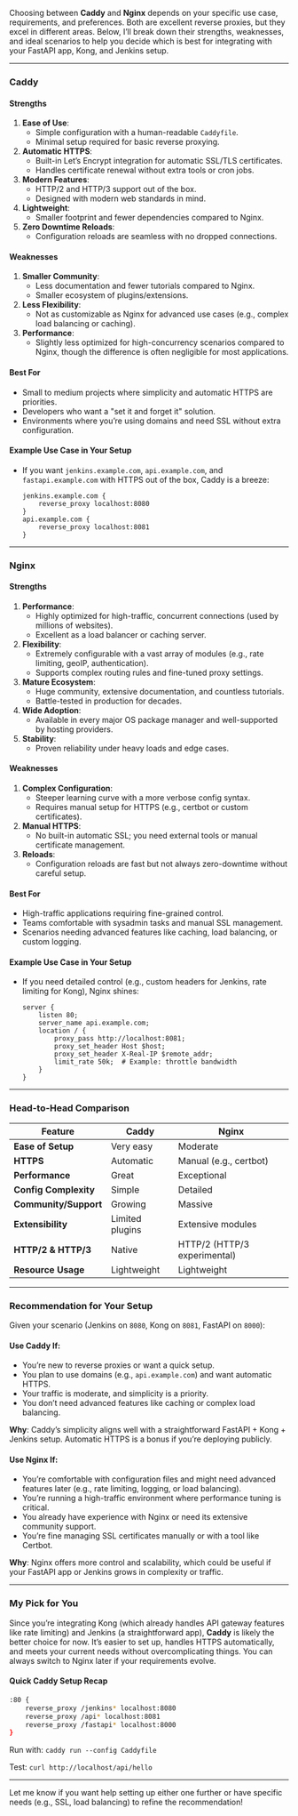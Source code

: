 Choosing between **Caddy** and **Nginx** depends on your specific use case, requirements, and preferences. Both are excellent reverse proxies, but they excel in different areas. Below, I’ll break down their strengths, weaknesses, and ideal scenarios to help you decide which is best for integrating with your FastAPI app, Kong, and Jenkins setup.

---

### Caddy
#### Strengths
1. **Ease of Use**:
   - Simple configuration with a human-readable `Caddyfile`.
   - Minimal setup required for basic reverse proxying.
2. **Automatic HTTPS**:
   - Built-in Let’s Encrypt integration for automatic SSL/TLS certificates.
   - Handles certificate renewal without extra tools or cron jobs.
3. **Modern Features**:
   - HTTP/2 and HTTP/3 support out of the box.
   - Designed with modern web standards in mind.
4. **Lightweight**:
   - Smaller footprint and fewer dependencies compared to Nginx.
5. **Zero Downtime Reloads**:
   - Configuration reloads are seamless with no dropped connections.

#### Weaknesses
1. **Smaller Community**:
   - Less documentation and fewer tutorials compared to Nginx.
   - Smaller ecosystem of plugins/extensions.
2. **Less Flexibility**:
   - Not as customizable as Nginx for advanced use cases (e.g., complex load balancing or caching).
3. **Performance**:
   - Slightly less optimized for high-concurrency scenarios compared to Nginx, though the difference is often negligible for most applications.

#### Best For
- Small to medium projects where simplicity and automatic HTTPS are priorities.
- Developers who want a "set it and forget it" solution.
- Environments where you’re using domains and need SSL without extra configuration.

#### Example Use Case in Your Setup
- If you want `jenkins.example.com`, `api.example.com`, and `fastapi.example.com` with HTTPS out of the box, Caddy is a breeze:
  ```
  jenkins.example.com {
      reverse_proxy localhost:8080
  }
  api.example.com {
      reverse_proxy localhost:8081
  }
  ```

---

### Nginx
#### Strengths
1. **Performance**:
   - Highly optimized for high-traffic, concurrent connections (used by millions of websites).
   - Excellent as a load balancer or caching server.
2. **Flexibility**:
   - Extremely configurable with a vast array of modules (e.g., rate limiting, geoIP, authentication).
   - Supports complex routing rules and fine-tuned proxy settings.
3. **Mature Ecosystem**:
   - Huge community, extensive documentation, and countless tutorials.
   - Battle-tested in production for decades.
4. **Wide Adoption**:
   - Available in every major OS package manager and well-supported by hosting providers.
5. **Stability**:
   - Proven reliability under heavy loads and edge cases.

#### Weaknesses
1. **Complex Configuration**:
   - Steeper learning curve with a more verbose config syntax.
   - Requires manual setup for HTTPS (e.g., certbot or custom certificates).
2. **Manual HTTPS**:
   - No built-in automatic SSL; you need external tools or manual certificate management.
3. **Reloads**:
   - Configuration reloads are fast but not always zero-downtime without careful setup.

#### Best For
- High-traffic applications requiring fine-grained control.
- Teams comfortable with sysadmin tasks and manual SSL management.
- Scenarios needing advanced features like caching, load balancing, or custom logging.

#### Example Use Case in Your Setup
- If you need detailed control (e.g., custom headers for Jenkins, rate limiting for Kong), Nginx shines:
  ```nginx
  server {
      listen 80;
      server_name api.example.com;
      location / {
          proxy_pass http://localhost:8081;
          proxy_set_header Host $host;
          proxy_set_header X-Real-IP $remote_addr;
          limit_rate 50k;  # Example: throttle bandwidth
      }
  }
  ```

---

### Head-to-Head Comparison
| Feature                | Caddy                  | Nginx                  |
|------------------------|------------------------|------------------------|
| **Ease of Setup**      | Very easy             | Moderate               |
| **HTTPS**              | Automatic             | Manual (e.g., certbot) |
| **Performance**        | Great                 | Exceptional            |
| **Config Complexity**  | Simple                | Detailed               |
| **Community/Support**  | Growing               | Massive                |
| **Extensibility**      | Limited plugins       | Extensive modules      |
| **HTTP/2 & HTTP/3**    | Native                | HTTP/2 (HTTP/3 experimental) |
| **Resource Usage**     | Lightweight           | Lightweight            |

---

### Recommendation for Your Setup
Given your scenario (Jenkins on `8080`, Kong on `8081`, FastAPI on `8000`):

#### Use Caddy If:
- You’re new to reverse proxies or want a quick setup.
- You plan to use domains (e.g., `api.example.com`) and want automatic HTTPS.
- Your traffic is moderate, and simplicity is a priority.
- You don’t need advanced features like caching or complex load balancing.

**Why**: Caddy’s simplicity aligns well with a straightforward FastAPI + Kong + Jenkins setup. Automatic HTTPS is a bonus if you’re deploying publicly.

#### Use Nginx If:
- You’re comfortable with configuration files and might need advanced features later (e.g., rate limiting, logging, or load balancing).
- You’re running a high-traffic environment where performance tuning is critical.
- You already have experience with Nginx or need its extensive community support.
- You’re fine managing SSL certificates manually or with a tool like Certbot.

**Why**: Nginx offers more control and scalability, which could be useful if your FastAPI app or Jenkins grows in complexity or traffic.

---

### My Pick for You
Since you’re integrating Kong (which already handles API gateway features like rate limiting) and Jenkins (a straightforward app), **Caddy** is likely the better choice for now. It’s easier to set up, handles HTTPS automatically, and meets your current needs without overcomplicating things. You can always switch to Nginx later if your requirements evolve.

#### Quick Caddy Setup Recap
```bash
:80 {
    reverse_proxy /jenkins* localhost:8080
    reverse_proxy /api* localhost:8081
    reverse_proxy /fastapi* localhost:8000
}
```
Run with: `caddy run --config Caddyfile`

Test: `curl http://localhost/api/hello`

---

Let me know if you want help setting up either one further or have specific needs (e.g., SSL, load balancing) to refine the recommendation!